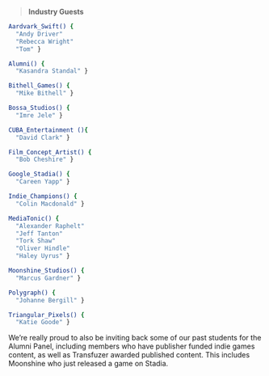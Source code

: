 > **Industry Guests**
```bash
Aardvark_Swift() {
  "Andy Driver"
  "Rebecca Wright"
  "Tom" }

Alumni() {
  "Kasandra Standal" }

Bithell_Games() { 
  "Mike Bithell" }

Bossa_Studios() {
  "Imre Jele" }

CUBA_Entertainment (){
  "David Clark" }

Film_Concept_Artist() {
  "Bob Cheshire" }

Google_Stadia() {
  "Careen Yapp" }

Indie_Champions() {
  "Colin Macdonald" }

MediaTonic() {
  "Alexander Raphelt"
  "Jeff Tanton"
  "Tork Shaw"
  "Oliver Hindle"
  "Haley Uyrus" }

Moonshine_Studios() {
  "Marcus Gardner" }

Polygraph() {
  "Johanne Bergill" }

Triangular_Pixels() {
  "Katie Goode" }
```
We’re really proud to also be inviting back some of our past students for the Alumni Panel, including members who have publisher funded indie games content, as well as Transfuzer awarded published content. This includes Moonshine who just released a game on Stadia.